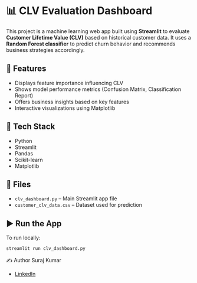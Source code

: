 # 📊 CLV Evaluation Dashboard

This project is a machine learning web app built using **Streamlit** to evaluate **Customer Lifetime Value (CLV)** based on historical customer data. It uses a **Random Forest classifier** to predict churn behavior and recommends business strategies accordingly.

## 🚀 Features

- Displays feature importance influencing CLV
- Shows model performance metrics (Confusion Matrix, Classification Report)
- Offers business insights based on key features
- Interactive visualizations using Matplotlib

## 🧠 Tech Stack

- Python
- Streamlit
- Pandas
- Scikit-learn
- Matplotlib

## 📂 Files

- `clv_dashboard.py` – Main Streamlit app file
- `customer_clv_data.csv` – Dataset used for prediction

## ▶️ Run the App

To run locally:
```bash
streamlit run clv_dashboard.py
```

✍️ Author
Suraj Kumar

- [LinkedIn](https://www.linkedin.com/in/suraj-kumar-2307skp/)
